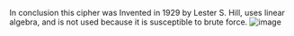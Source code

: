 In conclusion this cipher was Invented in 1929 by Lester S. Hill, uses linear algebra, and is not used because it is susceptible to brute force.
![image](https://user-images.githubusercontent.com/94389021/144764043-51c72f3d-b82b-442e-adb9-6896c393c765.png)
